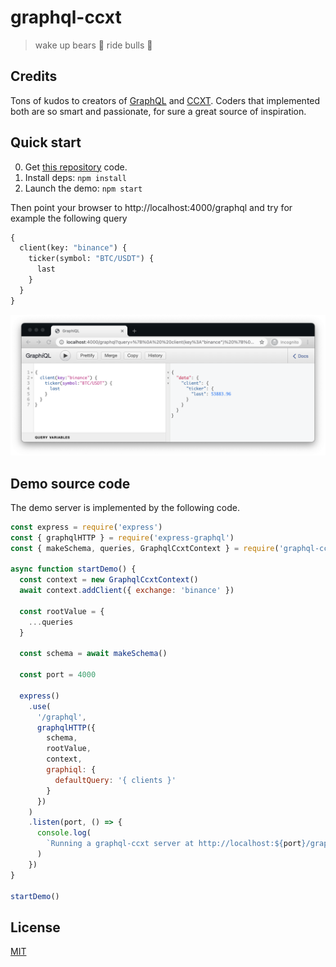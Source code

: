 # graphql-ccxt

> wake up bears 🐻 ride bulls 🐂

## Credits

Tons of kudos to creators of [GraphQL](https://graphql.org/) and [CCXT](http://ccxt.trade). Coders that implemented both are so smart and passionate, for sure a great source of inspiration.

## Quick start

0. Get [this repository](https://github.com/fibo/graphql-ccxt) code.
1. Install deps: `npm install`
2. Launch the demo: `npm start`

Then point your browser to http://localhost:4000/graphql and try for example the following query

```graphql
{
  client(key: "binance") {
    ticker(symbol: "BTC/USDT") {
      last
    }
  }
}
```

![query](media/query.png)

## Demo source code

The demo server is implemented by the following code.

```javascript
const express = require('express')
const { graphqlHTTP } = require('express-graphql')
const { makeSchema, queries, GraphqlCcxtContext } = require('graphql-ccxt')

async function startDemo() {
  const context = new GraphqlCcxtContext()
  await context.addClient({ exchange: 'binance' })

  const rootValue = {
    ...queries
  }

  const schema = await makeSchema()

  const port = 4000

  express()
    .use(
      '/graphql',
      graphqlHTTP({
        schema,
        rootValue,
        context,
        graphiql: {
          defaultQuery: '{ clients }'
        }
      })
    )
    .listen(port, () => {
      console.log(
        `Running a graphql-ccxt server at http://localhost:${port}/graphql`
      )
    })
}

startDemo()
```

## License

[MIT](http://g14n.info/mit-license)
